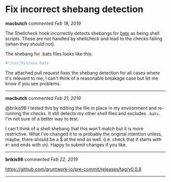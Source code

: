 # Fix incorrect shebang detection

**macbutch** commented *Feb 18, 2019*

The Shellcheck hook incorrectly detects shebangs for [bats](https://github.com/sstephenson/bats) as being shell scripts. These are not handled by shellcheck and lead to the checks failing (when they should not).

The shebang for .bats files looks like this:

```sh
#!/usr/bin/env bats
```

The attached pull request fixes the shebang detection for all cases where it's relevant to me; I can't think of a reasonable breakage case but let me know if you see problems.
<br />
***


**macbutch** commented *Feb 21, 2019*

@brikis98 I tested this by editing the file in place in my environment and re-running the checks. It still detects my other shell files and excludes `.bats`. I'm not sure of a better way to test.

I can't think of a shell shebang that this won't match but it is more restrictive. What I've changed it to is probably the original intention unless, maybe, there should be a $ at the end as well. (i.e. check that it starts with `#!` and ends with `sh`). Happy to submit changes if you like.
***

**brikis98** commented *Feb 22, 2019*

https://github.com/gruntwork-io/pre-commit/releases/tag/v0.0.8
***

